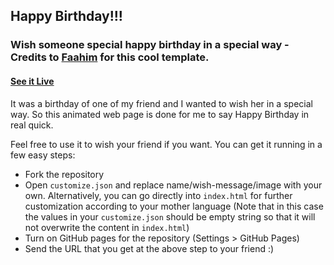 ## Happy Birthday!!!

### Wish someone special happy birthday in a special way - Credits to [Faahim](https://github.com/faahim/happy-birthday) for this cool template.

#### [See it Live](https://hongyanlee0614.github.io/happy-birthday/)

It was a birthday of one of my friend and I wanted to wish her in a special way. So this animated web page is done for me to say Happy Birthday in real quick.

Feel free to use it to wish your friend if you want.
You can get it running in a few easy steps:

* Fork the repository
* Open `customize.json` and replace name/wish-message/image with your own. Alternatively, you can go directly into `index.html` for further customization according to your mother language (Note that in this case the values in your `customize.json` should be empty string so that it will not overwrite the content in `index.html`)
* Turn on GitHub pages for the repository (Settings > GitHub Pages)
* Send the URL that you get at the above step to your friend :)
